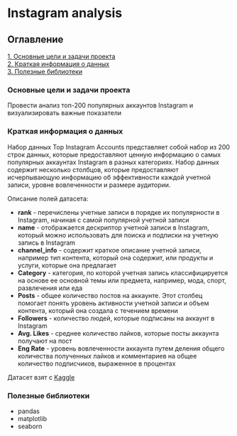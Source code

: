 # Instagram analysis

## Оглавление

[1. Основные цели и задачи проекта](https://github.com/dissf/pet-projects/blob/main/data_analytics/Instagram_analysis/README.md#Основные-цели-и-задачи-проекта)  
[2. Краткая информация о данных](https://github.com/dissf/pet-projects/blob/main/data_analytics/Instagram_analysis/README.md#Краткая-информация-о-данных)  
[3. Полезные библиотеки](https://github.com/dissf/pet-projects/blob/main/data_analytics/Instagram_analysis/README.md#Полезные-библиотеки)

### Основные цели и задачи проекта

Провести анализ топ-200 популярных аккаунтов Instagram и визуализировать важные показатели

### Краткая информация о данных

Набор данных Top Instagram Accounts представляет собой набор из 200 строк данных, которые предоставляют ценную информацию о самых популярных аккаунтах Instagram в разных категориях. 
Набор данных содержит несколько столбцов, которые предоставляют исчерпывающую информацию об эффективности каждой учетной записи, уровне вовлеченности и размере аудитории.

Описание полей датасета:
* **rank** - перечислены учетные записи в порядке их популярности в Instagram, начиная с самой популярной учетной записи
* **name** - отображается дескриптор учетной записи в Instagram, который можно использовать для поиска и подписки на учетную запись в Instagram
* **channel_info** - содержит краткое описание учетной записи, например тип контента, который она содержит, или продукты и услуги, которые она предлагает
* **Category** - категория, по которой учетная запись классифицируется на основе ее основной темы или предмета, например, мода, спорт, развлечения или еда
* **Posts** - общее количество постов на аккаунте. Этот столбец помогает понять уровень активности учетной записи и объем контента, который она создала с течением времени
* **Followers** - количество людей, которые подписаны на аккаунт в Instagram
* **Avg. Likes** - среднее количество лайков, которые посты аккаунта получают на пост
* **Eng Rate** - уровень вовлеченности аккаунта путем деления общего количества полученных лайков и комментариев на общее количество подписчиков, выраженное в процентах

Датасет взят с [Kaggle](https://www.kaggle.com/datasets/faisaljanjua0555/top-200-most-followed-instagram-accounts-2023)

### Полезные библиотеки

* pandas  
* matplotlib 
* seaborn
